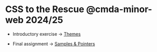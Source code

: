 # CSS to the Rescue @cmda-minor-web 2024/25

- Introductory exercise → [Themes](themas.html)  

- Final assignment → [Samples & Pointers](samples.html)  